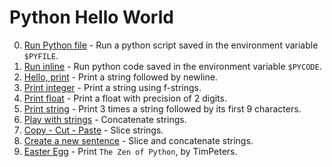 # Python Hello World

0. [Run Python file](0-run) - Run a python script saved in the environment
  variable `$PYFILE`.
1. [Run inline](1-run_inline) - Run python code saved in the environment
   variable `$PYCODE`.
2. [Hello, print](2-print.py) - Print a string followed by newline.
3. [Print integer](3-print_number.py) - Print a string using f-strings.
4. [Print float](4-print_float.py) - Print a float with precision of 2 digits.
5. [Print string](5-print_string.py) - Print 3 times a string followed by its
   first 9 characters.
6. [Play with strings](6-concat.py) - Concatenate strings.
7. [Copy - Cut - Paste](7-edges.py) - Slice strings.
8. [Create a new sentence](8-concat_edges.py) - Slice and concatenate strings.
9. [Easter Egg](9-easter_egg.py) - Print `The Zen of Python`, by TimPeters.
